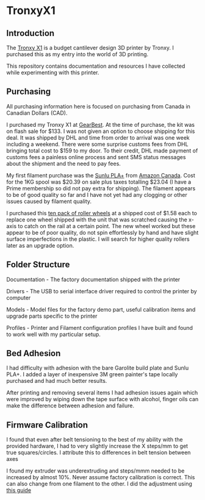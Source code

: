 # TronxyX1

## Introduction

The [Tronxy X1](http://www.tronxy.com/x-series/tronxy-x1.html) is a budget cantilever design 3D printer by Tronxy.  I purchased this as my entry into the world of 3D printing.  

This repository contains documentation and resources I have collected while experimenting with this printer.

## Purchasing

All purchasing information here is focused on purchasing from Canada in Canadian Dollars (CAD).

I purchased my Tronxy X1 at [GearBest](https://www.gearbest.com/3d-printers-3d-printer-kits/pp_494192.html).  At the time of purchase, the kit was on flash sale for $133.  I was not given an option to choose shipping for this deal.  It was shipped by DHL and time from order to arrival was one week including a weekend.  There were some surprise customs fees from DHL bringing total cost to $159 to my door.  To their credit, DHL made payment of customs fees a painless online process and sent SMS status messages about the shipment and the need to pay fees.  

My first filament purchase was the [Sunlu PLA+](http://www.sunlugw.com/pd.jsp?id=52#_pp=151_1343) from [Amazon Canada](https://www.amazon.ca/gp/product/B07FXJ6PKQ/ref=ppx_yo_dt_b_asin_title_o04_s00?ie=UTF8&psc=1).  Cost for the 1KG spool was $20.39 on sale plus taxes totalling $23.04 (I have a Prime membership so did not pay extra for shipping).  The filament appears to be of good quality so far and I have not yet had any clogging or other issues caused by filament quality.

I purchased this [ten pack of roller wheels](https://www.amazon.ca/gp/product/B07CWM3GCM/ref=ppx_yo_dt_b_asin_title_o03_s00?ie=UTF8&psc=1) at a shipped cost of $1.58 each to replace one wheel shipped with the unit that was scratched causing the x-axis to catch on the rail at a certain point.  The new wheel worked but these appear to be of poor quality, do not spin effortlessly by hand and have slight surface imperfections in the plastic.  I will search for higher quality rollers later as an upgrade option.

## Folder Structure

Documentation - The factory documentation shipped with the printer

Drivers - The USB to serial interface driver required to control the printer by computer

Models - Model files for the factory demo part, useful calibration items and upgrade parts specific to the printer

Profiles - Printer and Filament configuration profiles I have built and found to work well with my particular setup.

## Bed Adhesion

I had difficulty with adhesion with the bare Garolite build plate and Sunlu PLA+.  I added a layer of inexpensive 3M green painter's tape locally purchased and had much better results.

After printing and removing several items I had adhesion issues again which were improved by wiping down the tape surface with alcohol, finger oils can make the difference between adhesion and failure.

## Firmware Calibration
I found that even after belt tensioning to the best of my ability with the provided hardware, I had to very slightly increase the X steps/mm to get true squares/circles.  I attribute this to differences in belt tension between axes

I found my extruder was underextruding and steps/mmm needed to be increased by almost 10%.  Never assume factory calibration is correct.  This can also change from one filament to the other.  I did the adjustment using [this guide](https://all3dp.com/2/extruder-calibration-6-easy-steps-2/)